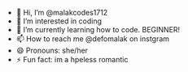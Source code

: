 - 👋 Hi, I’m @malakcodes1712
- 👀 I’m interested in coding
- 🌱 I’m currently learning how to code. BEGINNER!
- 📫 How to reach me @defomalak on instgram
- 😄 Pronouns: she/her
- ⚡ Fun fact: im a hpeless romantic 

<!---
malakcodes1712/malakcodes1712 is a ✨ special ✨ repository because its `README.md` (this file) appears on your GitHub profile.
You can click the Preview link to take a look at your changes.
--->
